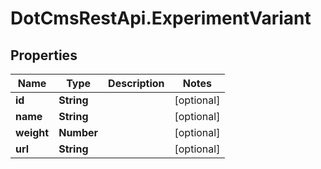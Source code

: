 # DotCmsRestApi.ExperimentVariant

## Properties

Name | Type | Description | Notes
------------ | ------------- | ------------- | -------------
**id** | **String** |  | [optional] 
**name** | **String** |  | [optional] 
**weight** | **Number** |  | [optional] 
**url** | **String** |  | [optional] 


